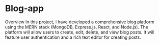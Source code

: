# Blog-app
Overview
In this project, I have developed a comprehensive blog platform using the MERN stack
(MongoDB, Express.js, React, and Node.js). The platform will allow users to create, edit,
delete, and view blog posts. It will feature user authentication and a
rich text editor for creating posts.
